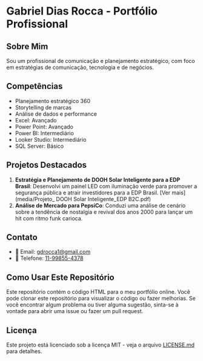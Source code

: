 # Gabriel Dias Rocca - Portfólio Profissional

## Sobre Mim
Sou um profissional de comunicação e planejamento estratégico, com foco em estratégias de comunicação, tecnologia e de negócios.

## Competências
- Planejamento estratégico 360
- Storytelling de marcas
- Análise de dados e performance
- Excel: Avançado
- Power Point: Avançado
- Power BI: Intermediário
- Looker Studio: Intermediário
- SQL Server: Básico

## Projetos Destacados
1. **Estratégia e Planejamento de DOOH Solar Inteligente para a EDP Brasil**: Desenvolvi um painel LED com iluminação verde para promover a segurança pública e atrair investidores para a EDP Brasil. [Ver mais](media/Projeto_ DOOH Solar Inteligente_EDP B2C.pdf)
2. **Análise de Mercado para PepsiCo**: Conduzi uma análise de cenário sobre a tendência de nostalgia e revival dos anos 2000 para lançar um hit com ritmo funk carioca.

## Contato
- 📧 Email: [gdrocca1@gmail.com](mailto:gdrocca1@gmail.com)
- 📱 Telefone: [11-99855-4378](tel:+5511998554378)

## Como Usar Este Repositório
Este repositório contém o código HTML para o meu portfólio online. Você pode clonar este repositório para visualizar o código ou fazer melhorias. Se você encontrar algum problema ou tiver alguma sugestão, sinta-se à vontade para abrir uma issue ou fazer um pull request.

## Licença
Este projeto está licenciado sob a licença MIT - veja o arquivo [LICENSE.md](LICENSE.md) para detalhes.

